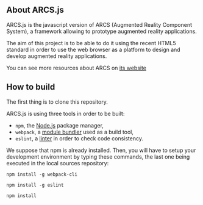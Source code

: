 About ARCS.js
-------------

ARCS.js is the javascript version of ARCS (Augmented Reality Component System),
a framework allowing to prototype augmented reality applications.

The aim of this project is to be able to do it using the recent HTML5 standard
in order to use the web browser as a platform to design and develop augmented
reality applications.

You can see more resources about ARCS on [its website](http://arcs.ibisc.fr)


How to build
------------
The first thing is to clone this repository.

ARCS.js is using three tools in order to be built: 
 - `npm`, the [Node.js](https://nodejs.org) package manager, 
 - `webpack`, a [module bundler](http://webpack.js.org/) used as a build tool,  
 - `eslint`, a [linter](https://eslint.org/) in order to check code consistency.

We suppose that npm is already installed. Then, you will have to setup your 
development environment by typing these commands, 
the last one being executed in the local sources repository:

`npm install -g webpack-cli`

`npm install -g eslint`

`npm install`



